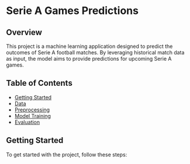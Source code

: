 # Serie A Games Predictions

## Overview

This project is a machine learning application designed to predict the outcomes of Serie A football matches. By leveraging historical match data as input, the model aims to provide predictions for upcoming Serie A games.

## Table of Contents

- [Getting Started](#getting-started)
- [Data](#data)
- [Preprocessing](#preprocessing)
- [Model Training](#model-training)
- [Evaluation](#evaluation)

## Getting Started

To get started with the project, follow these steps:

